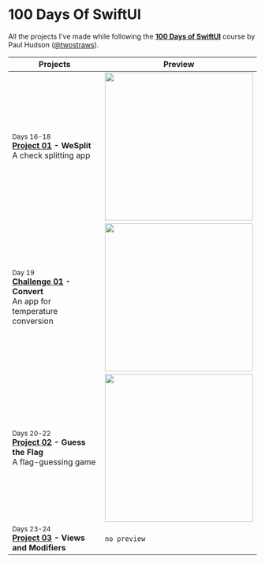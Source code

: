 # 100 Days Of SwiftUI
All the projects I've made while following the [**100 Days of SwiftUI**](https://www.hackingwithswift.com/100/swiftui) course by Paul Hudson ([@twostraws](https://github.com/twostraws)).

Projects | Preview
--- | ---
<sub>Days 16-18</sub> <br> **[Project 01](P01-WeSplit) - WeSplit** <br> A check splitting app | <img src="https://user-images.githubusercontent.com/23068820/187034737-85e93148-f0b0-4557-a9af-e906c239106d.png" width="300">
<sub>Day 19</sub> <br> **[Challenge 01](C01-Convert) - Convert** <br> An app for temperature conversion | <img src="https://user-images.githubusercontent.com/23068820/187061843-9bbf6b81-2a16-4a3a-b66b-ddaef8d55b8b.png" width="300">
<sub>Days 20-22</sub> <br> **[Project 02](P02-GuessTheFlag) - Guess the Flag** <br> A flag-guessing game | <img src="https://user-images.githubusercontent.com/23068820/187620496-34a85f8e-816c-4dfb-8a74-46940122e080.png" width="300">
<sub>Days 23-24</sub> <br> **[Project 03](P03-ViewsAndModifiers) - Views and Modifiers** | `no preview`
